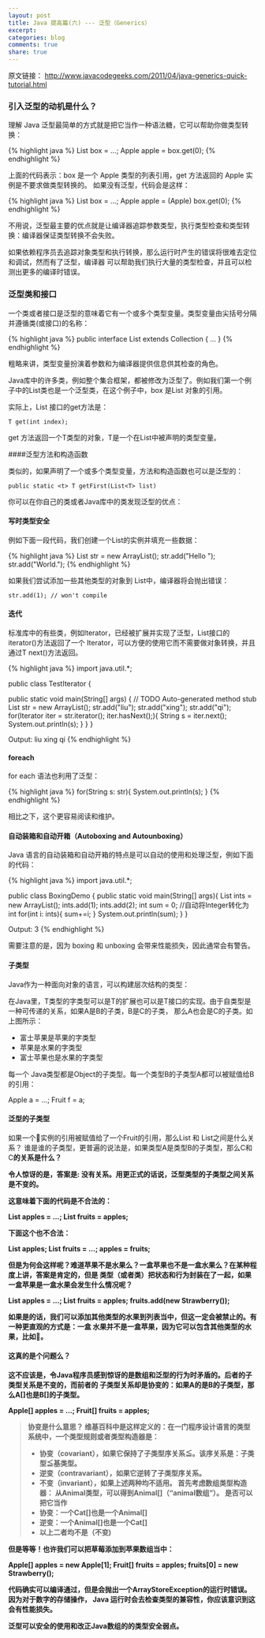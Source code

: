 ```yaml
---
layout: post
title: Java 提高篇(六) --- 泛型（Generics）
excerpt:
categories: blog
comments: true
share: true
---
```


原文链接： http://www.javacodegeeks.com/2011/04/java-generics-quick-tutorial.html

### 引入泛型的动机是什么？

理解 Java 泛型最简单的方式就是把它当作一种语法糖，它可以帮助你做类型转换：

{% highlight java %}
List<Apple> box = ...;
Apple apple = box.get(0);
{% endhighlight %}

上面的代码表示：box 是一个 Apple 类型的列表引用，get 方法返回的 Apple 实例是不要求做类型转换的。
如果没有泛型，代码会是这样：

{% highlight java %}
List box = ...;
Apple apple = (Apple) box.get(0);
{% endhighlight %}

不用说，泛型最主要的优点就是让编译器追踪参数类型，执行类型检查和类型转换：编译器保证类型转换不会失败。

如果依赖程序员去追踪对象类型和执行转换，那么运行时产生的错误将很难去定位和调试，然而有了泛型，编译器
可以帮助我们执行大量的类型检查，并且可以检测出更多的编译时错误。

### 泛型类和接口

一个类或者接口是泛型的意味着它有一个或多个类型变量。类型变量由尖括号分隔并遵循类(或接口)的名称：

{% highlight java %}
public interface List<T> extends Collection<T> {
...
}
{% endhighlight %}

粗略来讲，类型变量扮演着参数和为编译器提供信息供其检查的角色。

Java库中的许多类，例如整个集合框架，都被修改为泛型了。例如我们第一个例子中的List类也是一个泛型类，在这个例子中，box 是List<Apple> 对象的引用。

实际上，List 接口的get方法是：

`T get(int index);`

get 方法返回一个T类型的对象，T是一个在List<T>中被声明的类型变量。

####泛型方法和构造函数

类似的，如果声明了一个或多个类型变量，方法和构造函数也可以是泛型的：

`public static <t> T getFirst(List<T> list)`

你可以在你自己的类或者Java库中的类发现泛型的优点：

#### 写时类型安全

例如下面一段代码，我们创建一个List<String>的实例并填充一些数据：

{% highlight java %}
List<String> str = new ArrayList<String>();
str.add("Hello ");
str.add("World.");
{% endhighlight %}

如果我们尝试添加一些其他类型的对象到 List<String>中，编译器将会抛出错误：

`str.add(1); // won't compile`

#### 迭代

标准库中的有些类，例如Iterator<T>，已经被扩展并实现了泛型，List<T>接口的iterator()方法返回了一个
Iterator<T>，可以方便的使用它而不需要做对象转换，并且通过T next()方法返回。

{% highlight java %}
import java.util.*;

public class TestIterator {

  public static void main(String[] args) {
    // TODO Auto-generated method stub
    List<String> str = new ArrayList<String>();
    str.add("liu");
    str.add("xing");
    str.add("qi");
    for(Iterator<String> iter = str.iterator(); iter.hasNext();){
      String s = iter.next();
      System.out.println(s);
    }
  }
}

Output:
liu
xing
qi
{% endhighlight %}

#### foreach

for each 语法也利用了泛型：

{% highlight java %}
for(String s: str){
  System.out.println(s);
}
{% endhighlight %}

相比之下，这个更容易阅读和维护。

#### 自动装箱和自动开箱（Autoboxing and Autounboxing）

Java 语言的自动装箱和自动开箱的特点是可以自动的使用和处理泛型，例如下面的代码：

{% highlight java %}
import java.util.*;

public class BoxingDemo {
  public static void main(String[] args){
    List<Integer> ints = new ArrayList<Integer>();
    ints.add(1);
    ints.add(2);
    int sum = 0;
    //自动将Integer转化为int
    for(int i: ints){
      sum+=i;
    }
    System.out.println(sum);
  }
}

Output: 3
{% endhighlight %}

需要注意的是，因为 boxing 和 unboxing 会带来性能损失，因此通常会有警告。

#### 子类型

Java作为一种面向对象的语言，可以构建层次结构的类型：

在Java里，T类型的字类型可以是T的扩展也可以是T接口的实现。由于自类型是一种可传递的关系，如果A是B的子类，B是C的子类，
那么A也会是C的子类。如上图所示：

* 富士苹果是苹果的字类型
* 苹果是水果的字类型
* 富士苹果也是水果的字类型

每一个 Java类型都是Object的子类型。每一个类型B的子类型A都可以被赋值给B的引用：

Apple a = ...;
Fruit f = a;

#### 泛型的子类型

如果一个🍎实例的引用被赋值给了一个Fruit的引用，那么List<Apple> 和 List<Fruit>之间是什么关系？
谁是谁的子类型，更普遍的说法是，如果类型A是类型B的子类型，那么C<A>和C<B>的关系是什么？

令人惊讶的是，答案是: 没有关系。用更正式的话说，泛型类型的子类型之间关系是不变的。

这意味着下面的代码是不合法的：

List<Apple> apples = ...;
List<Fruit> fruits = apples;

下面这个也不合法：

List<Apple> apples;
List<Fruit> fruits = ...;
apples = fruits;

但是为何会这样呢？难道苹果不是水果么？一盒苹果也不是一盒水果么？在某种程度上讲，答案是肯定的，但是
类型（或者类）把状态和行为封装在了一起，如果一盒苹果是一盒水果会发生什么情况呢？

List<Apple> apples = ...;
List<Fruit> fruits = apples;
fruits.add(new Strawberry());

如果是的话，我们可以添加其他类型的水果到列表当中，但这一定会被禁止的。有一种更直观的方式是：一盒
水果并不是一盒苹果，因为它可以包含其他类型的水果，比如🍓。

#### 这真的是个问题么？

这不应该是，令Java程序员感到惊讶的是数组和泛型的行为时矛盾的。后者的子类型关系是不变的，而前者的
子类型关系却是协变的：如果A的是B的子类型，那么A[]也是B[]的子类型。

Apple[] apples = ...;
Fruit[] fruits = apples;

> 协变是什么意思？
> 维基百科中是这样定义的：在一门程序设计语言的类型系统中，一个类型规则或者类型构造器是：
> * 协变（covariant），如果它保持了子类型序关系≦。该序关系是：子类型≦基类型。
> * 逆变（contravariant），如果它逆转了子类型序关系。
> * 不变（invariant），如果上述两种均不适用。
> 首先考虑数组类型构造器： 从Animal类型，可以得到Animal[]（“animal数组”）。 是否可以把它当作
> * 协变：一个Cat[]也是一个Animal[]
> * 逆变：一个Animal[]也是一个Cat[]
> * 以上二者均不是（不变)

但是等等！也许我们可以把草莓添加到苹果数组当中：

Apple[] apples = new Apple[1];
Fruit[] fruits = apples;
fruits[0] = new Strawberry();

代码确实可以编译通过，但是会抛出一个ArrayStoreException的运行时错误。因为对于数字的存储操作，
Java 运行时会去检查类型的兼容性，你应该意识到这会有性能损失。

泛型可以安全的使用和改正Java数组的的类型安全弱点。